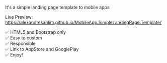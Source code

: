 It's a simple landing page template to mobile apps

Live Preview:
https://alexandresanlim.github.io/MobileApp.SimpleLandingPage.Template/

✅ HTML5 and Bootstrap only</br>
✅ Easy to custom</br>
✅ Responsible</br>
✅ Link to AppStore and GooglePlay</br>
✅ Enjoy!
